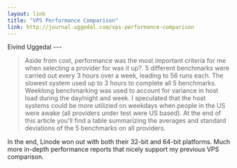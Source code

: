 ```yaml
---
layout: link
title: "VPS Performance Comparison"
link: http://journal.uggedal.com/vps-performance-comparison
---
```


Eivind Uggedal ---
  
> Aside from cost, performance was the most important criteria for me when selecting a provider for was it up?. 5 different benchmarks were carried out every 3 hours over a week, leading to 56 runs each. The slowest system used up to 3 hours to complete all 5 benchmarks. Weeklong benchmarking was used to account for variance in host load during the day/night and week. I speculated that the host systems could be more utilizied on weekdays when people in the US were awake (all providers under test were US based). At the end of this article you'll find a table summarizing the averages and standard deviations of the 5 benchmarks on all providers.

In the end, Linode won out with both their 32-bit and 64-bit platforms. Much more in-depth performance reports that nicely support my previous VPS comparison.
